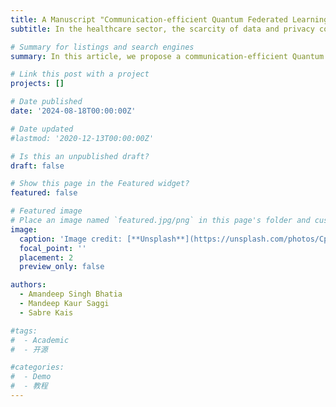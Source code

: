 ```yaml
---
title: A Manuscript "Communication-efficient Quantum Federated Learning for Multi-Center Healthcare Data", Accepted In IEEE EMBS International Conference on Biomedical and Health Informatics, will be held in Nov 2024, Houston, TX. 
subtitle: In the healthcare sector, the scarcity of data and privacy concerns present formidable challenges to the widespread adoption of machine learning. In the present-day scenario, Federated Learning (FL) emerges as a pivotal solution, fostering the rapid evolution of distributed machine learning paradigms while adeptly addressing the problem of data governance and privacy. The proposed framework has the potential to incorporate privacy, security, and the expedited processing of distributed data. In addition to reducing the communication rounds by optimizing the QFL training algorithm and achieving quicker convergence.

# Summary for listings and search engines
summary: In this article, we propose a communication-efficient Quantum Federated Learning (QFL) framework based on a variational circuit that enables clients to efficiently train and transmit quantum model parameters, thereby reducing communication rounds significantly and enhancing QFL performance using quantum optimization.

# Link this post with a project
projects: []

# Date published
date: '2024-08-18T00:00:00Z'

# Date updated
#lastmod: '2020-12-13T00:00:00Z'

# Is this an unpublished draft?
draft: false

# Show this page in the Featured widget?
featured: false

# Featured image
# Place an image named `featured.jpg/png` in this page's folder and customize its options here.
image:
  caption: 'Image credit: [**Unsplash**](https://unsplash.com/photos/CpkOjOcXdUY)'
  focal_point: ''
  placement: 2
  preview_only: false

authors:
  - Amandeep Singh Bhatia
  - Mandeep Kaur Saggi
  - Sabre Kais

#tags:
#  - Academic
#  - 开源

#categories:
#  - Demo
#  - 教程
---
```




